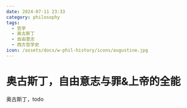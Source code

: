 ```yaml
---
date: 2024-07-11 23:33
category: philosophy
tags:
  - 哲学
  - 奥古斯丁
  - 自由意志
  - 西方哲学史
icon: /assets/docs/w-phil-history/icons/augustine.jpg
---
```

# 奥古斯丁，自由意志与罪&上帝的全能

奥古斯丁，todo